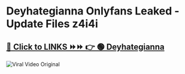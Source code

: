 
 # Deyhategianna Onlyfans Leaked - Update Files z4i4i

## <h2><a href="https://clipsfans.com/Deyhategianna&ref=git">🔗 Click to LINKS ⏩⏩ 👉 🟢 Deyhategianna </a></h2>

<a href="https://clipsfans.com/Deyhategianna&ref=git" rel="nofollow" data-target="animated-image.originalLink"><img src="https://i.ibb.co.com/xMMVF88/686577567.gif" alt="Viral Video Original" style="max-width: 100%; display: inline-block;" data-target="animated-image.originalImage"></a>

